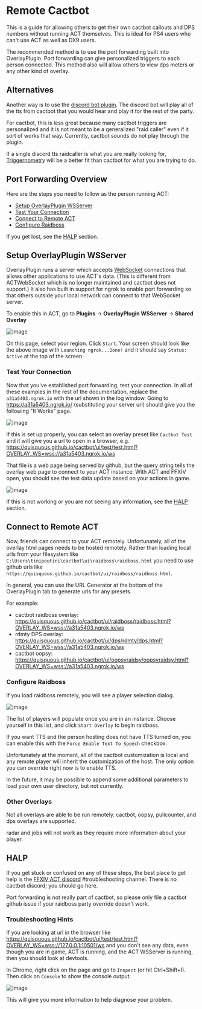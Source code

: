 # Remote Cactbot

This is a guide for allowing others to get their own cactbot callouts and DPS numbers without running ACT themselves.
This is ideal for PS4 users who can't use ACT as well as DX9 users.

The recommended method is to use the port forwarding built into OverlayPlugin.
Port forwarding can give personalized triggers to each person connected.
This method also will allow others to view dps meters
or any other kind of overlay.

## Alternatives

Another way is to use the [discord bot plugin](https://github.com/Makar8000/ACT-Discord-Triggers/wiki/First-Time-Setup-Guide).
The discord bot will play all of the tts from cactbot that you would hear
and play it for the rest of the party.

For cactbot, this is less great
because many cactbot triggers are personalized
and it is not meant to be a generalized "raid caller"
even if it sort of works that way.
Currently, cactbot sounds do not play through the plugin.

If a single discord tts raidcaller is what you are really looking for,
[Triggernometry](https://github.com/Aho-Senpai/Aho-Triggers/blob/main/Triggernometry/Docs/FAQ.md#discord-callouts-ready)
will be a better fit than cactbot for what you are trying to do.

## Port Forwarding Overview

Here are the steps you need to follow as the person running ACT:

- [Setup OverlayPlugin WSServer](#setup-overlayplugin-wsserver)
- [Test Your Connection](#test-your-connection)
- [Connect to Remote ACT](#connect-to-remote-act)
- [Configure Raidboss](#configure-raidboss)

If you get lost, see the [HALP](#halp) section.

## Setup OverlayPlugin WSServer

OverlayPlugin runs a server which accepts [WebSocket](https://en.wikipedia.org/wiki/WebSocket) connections
that allows other applications to use ACT's data.
(This is different from ACTWebSocket which is no longer maintained
and cactbot does not support.)
It also has built in support for ngrok to enable port forwarding
so that others outside your local network can connect to that WebSocket server.

To enable this in ACT,
go to **Plugins** -> **OverlayPlugin WSServer** -> **Shared Overlay**

![image](images/remote_wsserver.png)

On this page, select your region.
Click `Start`.
Your screen should look like the above image with
`Launching ngrok...Done!`
and it should say
`Status: Active`
at the top of the screen.

### Test Your Connection

Now that you've established port forwarding, test your connection.
In all of these examples in the rest of the documentation,
replace the `a31a5403.ngrok.io` with the url shown in the log window.
Going to <https://a31a5403.ngrok.io/>
(substituting your server url) should give you the following "It Works" page.

![image](images/remote_itworks.png)

If this is set up properly,
you can select an overlay preset like `Cactbot Test`
and it will give you a url to open in a browser, e.g.
<https://quisquous.github.io/cactbot/ui/test/test.html?OVERLAY_WS=wss://a31a5403.ngrok.io/ws>

That file is a web page being served by github,
but the query string tells the overlay web page to connect to your ACT instance.
With ACT and FFXIV open, you should see the test data update based on your actions in game.

![image](images/remote_testui.png)

If this is not working or you are not seeing any information, see the [HALP](#halp) section.

## Connect to Remote ACT

Now, friends can connect to your ACT remotely.
Unfortunately, all of the overlay html pages needs to be hosted remotely.
Rather than loading local urls from your filesystem like
`C:\Users\tinipoutini\cactbot\ui\raidboss\raidboss.html`
you need to use github urls like
`https://quisquous.github.io/cactbot/ui/raidboss/raidboss.html`.

In general, you can use the URL Generator at the bottom of the OverlayPlugin tab
to generate urls for any presets.

For example:

- cactbot raidboss overlay: <https://quisquous.github.io/cactbot/ui/raidboss/raidboss.html?OVERLAY_WS=wss://a31a5403.ngrok.io/ws>
- rdmty DPS overlay: <https://quisquous.github.io/cactbot/ui/dps/rdmty/dps.html?OVERLAY_WS=wss://a31a5403.ngrok.io/ws>
- cactbot oopsy: <https://quisquous.github.io/cactbot/ui/oopsyraidsy/oopsyraidsy.html?OVERLAY_WS=wss://a31a5403.ngrok.io/ws>

### Configure Raidboss

If you load raidboss remotely, you will see a player selection dialog.

![image](images/remote_playerselect.png)

The list of players will populate once you are in an instance.
Choose yourself in this list, and click `Start Overlay` to begin raidboss.

If you want TTS and the person hosting does not have TTS turned on,
you can enable this with the `Force Enable Text To Speech` checkbox.

Unfortunately at the moment,
all of the cactbot customization is local
and any remote player will inherit the customization of the host.
The only option you can override right now is to enable TTS.

In the future, it may be possible to append some additional parameters to
load your own user directory, but not currently.

### Other Overlays

Not all overlays are able to be run remotely.
cactbot, oopsy, pullcounter, and dps overlays are supported.

radar and jobs will not work
as they require more information about your player.

## HALP

If you get stuck or confused on any of these steps,
the best place to get help is the [FFXIV ACT discord](https://discord.gg/ahFKcmx) #troubleshooting channel.
There is no cactbot discord; you should go here.

Port forwarding is not really part of cactbot,
so please only file a cactbot github issue if your raidboss party override doesn't work.

### Troubleshooting Hints

If you are looking at url in the browser like
<https://quisquous.github.io/cactbot/ui/test/test.html?OVERLAY_WS=wss://127.0.0.1:10501/ws>
and you don't see any data, even though you are in game,
ACT is running,
and the ACT WSServer is running, then you should look at devtools.

In Chrome, right click on the page and go to `Inspect` (or hit Ctrl+Shift+I).
Then click on `Console` to show the console output:

![image](images/remote_devtools.png)

This will give you more information to help diagnose your problem.
